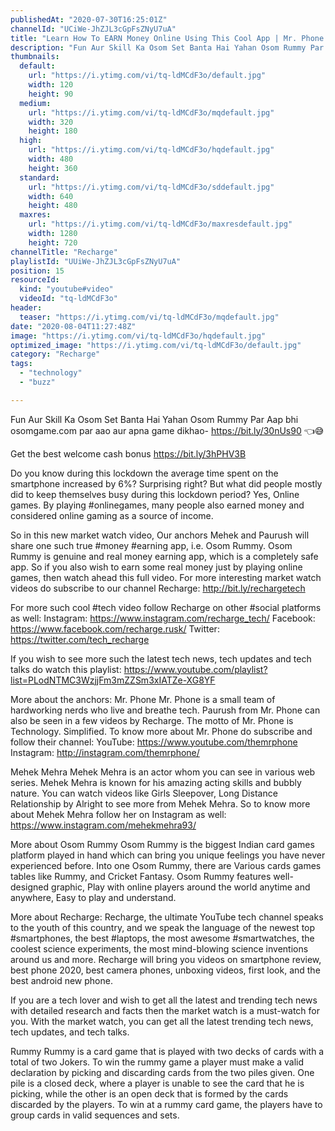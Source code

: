 ```yaml
---
publishedAt: "2020-07-30T16:25:01Z"
channelId: "UCiWe-JhZJL3cGpFsZNyU7uA"
title: "Learn How To EARN Money Online Using This Cool App | Mr. Phone ft. Mehak Mehra"
description: "Fun Aur Skill Ka Osom Set Banta Hai Yahan Osom Rummy Par \nAap bhi osomgame.com par aao aur apna game dikhao- https://bit.ly/30nUs90 👈😅\n\nGet the best welcome cash bonus https://bit.ly/3hPHV3B\n\nDo you know during this lockdown the average time spent on the smartphone increased by 6%? Surprising right? But what did people mostly did to keep themselves busy during this lockdown period? Yes, Online games. By playing #onlinegames, many people also earned money and considered online gaming as a source of income. \n\nSo in this new market watch video, Our anchors Mehek and Paurush will share one such true #money #earning app, i.e. Osom Rummy. Osom Rummy is genuine and real money earning app, which is a completely safe app. So if you also wish to earn some real money just by playing online games, then watch ahead this full video. For more interesting market watch videos do subscribe to our channel Recharge: http://bit.ly/rechargetech\n\nFor more such cool #tech video follow Recharge on other #social platforms as well: \nInstagram: https://www.instagram.com/recharge_tech/ \nFacebook: https://www.facebook.com/recharge.rusk/ \nTwitter: https://twitter.com/tech_recharge\n\nIf you wish to see more such the latest tech news, tech updates and tech talks do watch this playlist: https://www.youtube.com/playlist?list=PLodNTMC3WzjjFm3mZZSm3xIATZe-XG8YF\n\nMore about the anchors:\nMr. Phone\nMr. Phone is a small team of hardworking nerds who live and breathe tech. Paurush from Mr. Phone can also be seen in a few videos by Recharge. The motto of Mr. Phone is Technology. Simplified. To know more about Mr. Phone do subscribe and follow their channel:\nYouTube: https://www.youtube.com/themrphone \nInstagram: http://instagram.com/themrphone/\n\nMehek Mehra\nMehek Mehra is an actor whom you can see in various web series. Mehek Mehra is known for his amazing acting skills and bubbly nature. You can watch videos like Girls Sleepover, Long Distance Relationship by Alright to see more from Mehek Mehra. So to know more about Mehek Mehra follow her on Instagram as well: https://www.instagram.com/mehekmehra93/\n\nMore about Osom Rummy \nOsom Rummy is the biggest Indian card games platform played in hand which can bring you unique feelings you have never experienced before. Into one Osom Rummy, there are Various cards games tables like Rummy, and Cricket Fantasy. Osom Rummy features well-designed graphic, Play with online players around the world anytime and anywhere, Easy to play and understand. \n\nMore about Recharge: Recharge, the ultimate YouTube tech channel speaks to the youth of this country, and we speak the language of the newest top #smartphones, the best #laptops, the most awesome #smartwatches, the coolest science experiments, the most mind-blowing science inventions around us and more. Recharge will bring you videos on smartphone review, best phone 2020, best camera phones, unboxing videos, first look, and the best android new phone. \n\nIf you are a tech lover and wish to get all the latest and trending tech news with detailed research and facts then the market watch is a must-watch for you. With the market watch, you can get all the latest trending tech news, tech updates, and tech talks.\n\nRummy\nRummy is a card game that is played with two decks of cards with a total of two Jokers. To win the rummy game a player must make a valid declaration by picking and discarding cards from the two piles given. One pile is a closed deck, where a player is unable to see the card that he is picking, while the other is an open deck that is formed by the cards discarded by the players. To win at a rummy card game, the players have to group cards in valid sequences and sets."
thumbnails:
  default:
    url: "https://i.ytimg.com/vi/tq-ldMCdF3o/default.jpg"
    width: 120
    height: 90
  medium:
    url: "https://i.ytimg.com/vi/tq-ldMCdF3o/mqdefault.jpg"
    width: 320
    height: 180
  high:
    url: "https://i.ytimg.com/vi/tq-ldMCdF3o/hqdefault.jpg"
    width: 480
    height: 360
  standard:
    url: "https://i.ytimg.com/vi/tq-ldMCdF3o/sddefault.jpg"
    width: 640
    height: 480
  maxres:
    url: "https://i.ytimg.com/vi/tq-ldMCdF3o/maxresdefault.jpg"
    width: 1280
    height: 720
channelTitle: "Recharge"
playlistId: "UUiWe-JhZJL3cGpFsZNyU7uA"
position: 15
resourceId:
  kind: "youtube#video"
  videoId: "tq-ldMCdF3o"
header:
  teaser: "https://i.ytimg.com/vi/tq-ldMCdF3o/mqdefault.jpg"
date: "2020-08-04T11:27:48Z"
image: "https://i.ytimg.com/vi/tq-ldMCdF3o/hqdefault.jpg"
optimized_image: "https://i.ytimg.com/vi/tq-ldMCdF3o/default.jpg"
category: "Recharge"
tags:
  - "technology"
  - "buzz"

---
```

Fun Aur Skill Ka Osom Set Banta Hai Yahan Osom Rummy Par 
Aap bhi osomgame.com par aao aur apna game dikhao- https://bit.ly/30nUs90 👈😅

Get the best welcome cash bonus https://bit.ly/3hPHV3B

Do you know during this lockdown the average time spent on the smartphone increased by 6%? Surprising right? But what did people mostly did to keep themselves busy during this lockdown period? Yes, Online games. By playing #onlinegames, many people also earned money and considered online gaming as a source of income. 

So in this new market watch video, Our anchors Mehek and Paurush will share one such true #money #earning app, i.e. Osom Rummy. Osom Rummy is genuine and real money earning app, which is a completely safe app. So if you also wish to earn some real money just by playing online games, then watch ahead this full video. For more interesting market watch videos do subscribe to our channel Recharge: http://bit.ly/rechargetech

For more such cool #tech video follow Recharge on other #social platforms as well: 
Instagram: https://www.instagram.com/recharge_tech/ 
Facebook: https://www.facebook.com/recharge.rusk/ 
Twitter: https://twitter.com/tech_recharge

If you wish to see more such the latest tech news, tech updates and tech talks do watch this playlist: https://www.youtube.com/playlist?list=PLodNTMC3WzjjFm3mZZSm3xIATZe-XG8YF

More about the anchors:
Mr. Phone
Mr. Phone is a small team of hardworking nerds who live and breathe tech. Paurush from Mr. Phone can also be seen in a few videos by Recharge. The motto of Mr. Phone is Technology. Simplified. To know more about Mr. Phone do subscribe and follow their channel:
YouTube: https://www.youtube.com/themrphone 
Instagram: http://instagram.com/themrphone/

Mehek Mehra
Mehek Mehra is an actor whom you can see in various web series. Mehek Mehra is known for his amazing acting skills and bubbly nature. You can watch videos like Girls Sleepover, Long Distance Relationship by Alright to see more from Mehek Mehra. So to know more about Mehek Mehra follow her on Instagram as well: https://www.instagram.com/mehekmehra93/

More about Osom Rummy 
Osom Rummy is the biggest Indian card games platform played in hand which can bring you unique feelings you have never experienced before. Into one Osom Rummy, there are Various cards games tables like Rummy, and Cricket Fantasy. Osom Rummy features well-designed graphic, Play with online players around the world anytime and anywhere, Easy to play and understand. 

More about Recharge: Recharge, the ultimate YouTube tech channel speaks to the youth of this country, and we speak the language of the newest top #smartphones, the best #laptops, the most awesome #smartwatches, the coolest science experiments, the most mind-blowing science inventions around us and more. Recharge will bring you videos on smartphone review, best phone 2020, best camera phones, unboxing videos, first look, and the best android new phone. 

If you are a tech lover and wish to get all the latest and trending tech news with detailed research and facts then the market watch is a must-watch for you. With the market watch, you can get all the latest trending tech news, tech updates, and tech talks.

Rummy
Rummy is a card game that is played with two decks of cards with a total of two Jokers. To win the rummy game a player must make a valid declaration by picking and discarding cards from the two piles given. One pile is a closed deck, where a player is unable to see the card that he is picking, while the other is an open deck that is formed by the cards discarded by the players. To win at a rummy card game, the players have to group cards in valid sequences and sets.